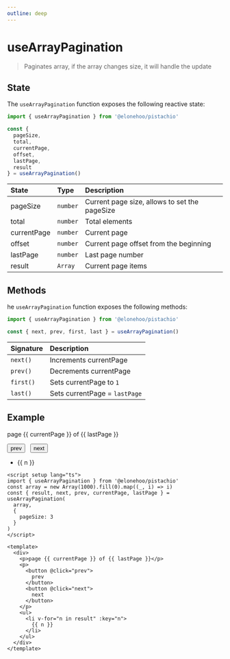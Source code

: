 ```yaml
---
outline: deep
---
```


<script setup lang="ts">
import { useArrayPagination } from '@elonehoo/pistachio'
const array = new Array(1000).fill(0).map((_, i) => i);
const { result, next, prev, currentPage, lastPage } = useArrayPagination(
  array,
  {
    pageSize: 3
  }
);
</script>

# useArrayPagination

> Paginates array, if the array changes size, it will handle the update

## State

The `useArrayPagination` function exposes the following reactive state:

```typescript
import { useArrayPagination } from '@elonehoo/pistachio'

const {
  pageSize,
  total,
  currentPage,
  offset,
  lastPage,
  result
} = useArrayPagination()
```

| State       | Type     | Description                                   |
| :---------- | :------- | :-------------------------------------------- |
| pageSize    | `number` | Current page size, allows to set the pageSize |
| total       | `number` | Total elements                                |
| currentPage | `number` | Current page                                  |
| offset      | `number` | Current page offset from the beginning        |
| lastPage    | `number` | Last page number                              |
| result      | `Array`  | Current page items                            |

## Methods

he `useArrayPagination` function exposes the following methods:

```js
import { useArrayPagination } from '@elonehoo/pistachio'

const { next, prev, first, last } = useArrayPagination()
```

| Signature | Description                   |
| :-------- | :---------------------------- |
| `next()`  | Increments currentPage        |
| `prev()`  | Decrements currentPage        |
| `first()` | Sets currentPage to `1`       |
| `last()`  | Sets currentPage = `lastPage` |

## Example

<div>
  <p>page {{ currentPage }} of {{ lastPage }}</p>
  <p>
    <button @click="prev">prev</button>
    &nbsp;
    <button @click="next">next</button>
  </p>
  <ul>
    <li v-for="n in result" :key="n">
      {{ n }}
    </li>
  </ul>
</div>

```vue
<script setup lang="ts">
import { useArrayPagination } from '@elonehoo/pistachio'
const array = new Array(1000).fill(0).map((_, i) => i)
const { result, next, prev, currentPage, lastPage } = useArrayPagination(
  array,
  {
    pageSize: 3
  }
)
</script>

<template>
  <div>
    <p>page {{ currentPage }} of {{ lastPage }}</p>
    <p>
      <button @click="prev">
        prev
      </button>
      <button @click="next">
        next
      </button>
    </p>
    <ul>
      <li v-for="n in result" :key="n">
        {{ n }}
      </li>
    </ul>
  </div>
</template>
```

